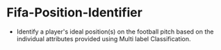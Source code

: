# Fifa-Position-Identifier
* Identify a player's ideal position(s) on the football pitch based on the individual attributes provided using Multi label Classification.
